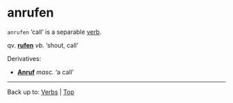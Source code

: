 # anrufen

`anrufen` ‘call’ is a separable [verb](../../index.md).

qv. **[rufen](../../r/ru/rufen.md)** *vb.* ‘shout, call’

Derivatives:
- **[Anruf](../../../nouns/a/an/Anruf.md)** *masc.* ‘a call’

----

Back up to: [Verbs](../../index.md) | [Top](../../../index.md)
